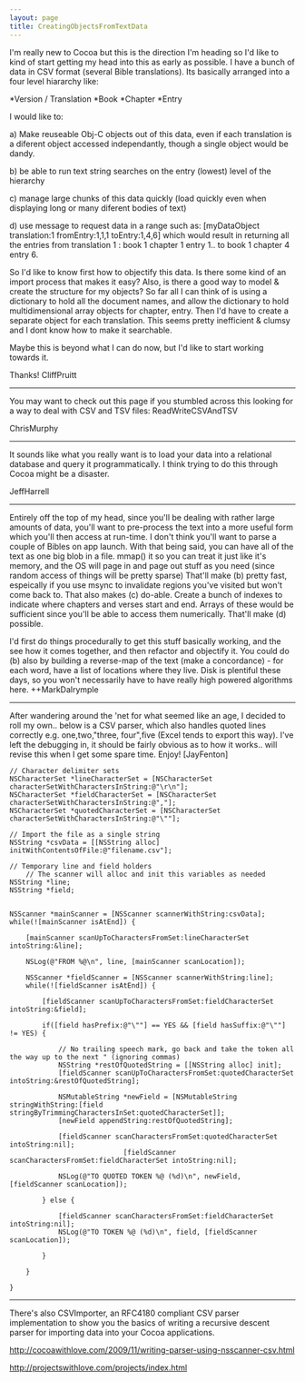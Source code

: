 ```yaml
---
layout: page
title: CreatingObjectsFromTextData
---
```


I'm really new to Cocoa but this is the direction I'm heading so I'd like to kind of start getting my head into this as early as possible.   I have a bunch of data in CSV format (several Bible translations).  Its basically arranged into a four level hiararchy like:


*Version / Translation
*Book
*Chapter
*Entry

I would like to:

a) Make reuseable Obj-C objects out of this data, even if each translation is a diferent object accessed independantly, though a single object would be dandy.

b) be able to run text string searches on the entry (lowest) level of the hierarchy

c) manage large chunks of this data quickly (load quickly even when displaying long or many diferent bodies of text)

d) use  message to request data in a range such as:
     [myDataObject translation:1 fromEntry:1,1,1 toEntry:1,4,6]
   which would result in returning all the entries from translation 1 : book 1 chapter 1 entry 1.. to book 1 chapter 4 entry 6.

So I'd like to know first how to objectify this data.  Is there some kind of an import process that makes it easy?  Also, is there a good way to model & create the structure for my objects?  So far all I can think of is using a dictionary to hold all the document names, and allow the dictionary to hold multidimensional array objects for chapter, entry.  Then I'd have to create a separate object for each translation.  This seems pretty inefficient & clumsy and I dont know how to make it searchable.

Maybe this is beyond what I can do now, but I'd like to start working towards it.

Thanks!
CliffPruitt

----

You may want to check out this page if you stumbled across this looking for a way to deal with CSV and TSV files: ReadWriteCSVAndTSV

ChrisMurphy

----

It sounds like what you really want is to load your data into a relational database and query it programmatically. I think trying to do this through Cocoa might be a disaster.

JeffHarrell

----

Entirely off the top of my head, since you'll be dealing with rather large amounts of data, you'll want to pre-process the text into a more useful form which you'll then access at run-time.  I don't think you'll want to parse a couple of Bibles on app launch.  With that being said, you can have all of the text as one big blob in a file.  mmap() it so you can treat it just like it's memory, and the OS will page in and page out stuff as you need (since random access of things will be pretty sparse)  That'll make (b) pretty fast, espeically if you use msync to invalidate regions you've visited but won't come back to.  That also makes (c) do-able. Create a bunch of indexes to indicate where chapters and verses start and end.  Arrays of these would be sufficient since you'll be able to access them numerically.  That'll make (d) possible.  

I'd first do things procedurally to get this stuff basically working, and the see how it comes together, and then refactor and objectify it.  You could do (b) also by building a reverse-map of the text (make a concordance) - for each word, have a list of locations where they live.  Disk is plentiful these days, so you won't necessarily have to have really high powered algorithms here.  ++MarkDalrymple

----

After wandering around the 'net for what seemed like an age, I decided to roll my own.. below is a CSV parser, which
also handles quoted lines correctly e.g. one,two,"three, four",five (Excel tends to export this way). I've left the 
debugging in, it should be fairly obvious as to how it works.. will revise this when I get some spare time. Enjoy! [JayFenton]

    

	// Character delimiter sets
	NSCharacterSet *lineCharacterSet = [NSCharacterSet characterSetWithCharactersInString:@"\r\n"];
	NSCharacterSet *fieldCharacterSet = [NSCharacterSet characterSetWithCharactersInString:@","];
	NSCharacterSet *quotedCharacterSet = [NSCharacterSet characterSetWithCharactersInString:@"\""];
	
	// Import the file as a single string
	NSString *csvData = [[NSString alloc] initWithContentsOfFile:@"filename.csv"];

	// Temporary line and field holders
        // The scanner will alloc and init this variables as needed
	NSString *line;
	NSString *field;
 
		
	NSScanner *mainScanner = [NSScanner scannerWithString:csvData];
	while(![mainScanner isAtEnd]) {

		[mainScanner scanUpToCharactersFromSet:lineCharacterSet intoString:&line];
				
		NSLog(@"FROM %@\n", line, [mainScanner scanLocation]);

		NSScanner *fieldScanner = [NSScanner scannerWithString:line];
		while(![fieldScanner isAtEnd]) {
		
			[fieldScanner scanUpToCharactersFromSet:fieldCharacterSet intoString:&field];
			
			if([field hasPrefix:@"\""] == YES && [field hasSuffix:@"\""] != YES) {

				// No trailing speech mark, go back and take the token all the way up to the next " (ignoring commas)
				NSString *restOfQuotedString = [[NSString alloc] init];
				[fieldScanner scanUpToCharactersFromSet:quotedCharacterSet intoString:&restOfQuotedString];
				
				NSMutableString *newField = [NSMutableString stringWithString:[field stringByTrimmingCharactersInSet:quotedCharacterSet]];
				[newField appendString:restOfQuotedString];

				[fieldScanner scanCharactersFromSet:quotedCharacterSet intoString:nil];
                                [fieldScanner scanCharactersFromSet:fieldCharacterSet intoString:nil];
				
				NSLog(@"TO QUOTED TOKEN %@ (%d)\n", newField, [fieldScanner scanLocation]);

			} else {
				
				[fieldScanner scanCharactersFromSet:fieldCharacterSet intoString:nil];
				NSLog(@"TO TOKEN %@ (%d)\n", field, [fieldScanner scanLocation]);
			
			}
			
		}

	}



----

There's also CSVImporter, an RFC4180 compliant CSV parser implementation to show you the basics of writing a recursive descent parser for importing data into your Cocoa applications.

http://cocoawithlove.com/2009/11/writing-parser-using-nsscanner-csv.html

http://projectswithlove.com/projects/index.html


